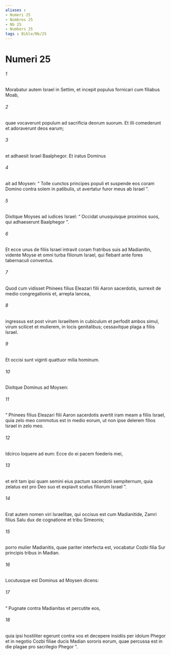 ```yaml
---
aliases : 
- Numeri 25
- Nombres 25
- Nb 25
- Numbers 25
tags : Bible/Nb/25
---
```


# Numeri 25

###### 1
Morabatur autem Israel in Settim, et incepit populus fornicari cum filiabus Moab, 
###### 2
quae vocaverunt populum ad sacrificia deorum suorum. Et illi comederunt et adoraverunt deos earum; 
###### 3
et adhaesit Israel Baalphegor. Et iratus Dominus 
###### 4
ait ad Moysen: “ Tolle cunctos principes populi et suspende eos coram Domino contra solem in patibulis, ut avertatur furor meus ab Israel ”. 
###### 5
Dixitque Moyses ad iudices Israel: “ Occidat unusquisque proximos suos, qui adhaeserunt Baalphegor ”.
###### 6
Et ecce unus de filiis Israel intravit coram fratribus suis ad Madianitin, vidente Moyse et omni turba filiorum Israel, qui flebant ante fores tabernaculi conventus. 
###### 7
Quod cum vidisset Phinees filius Eleazari filii Aaron sacerdotis, surrexit de medio congregationis et, arrepta lancea, 
###### 8
ingressus est post virum Israelitem in cubiculum et perfodit ambos simul, virum scilicet et mulierem, in locis genitalibus; cessavitque plaga a filiis Israel. 
###### 9
Et occisi sunt viginti quattuor milia hominum.
###### 10
Dixitque Dominus ad Moysen: 
###### 11
“ Phinees filius Eleazari filii Aaron sacerdotis avertit iram meam a filiis Israel, quia zelo meo commotus est in medio eorum, ut non ipse delerem filios Israel in zelo meo. 
###### 12
Idcirco loquere ad eum: Ecce do ei pacem foederis mei, 
###### 13
et erit tam ipsi quam semini eius pactum sacerdotii sempiternum, quia zelatus est pro Deo suo et expiavit scelus filiorum Israel ”.
###### 14
Erat autem nomen viri Israelitae, qui occisus est cum Madianitide, Zamri filius Salu dux de cognatione et tribu Simeonis; 
###### 15
porro mulier Madianitis, quae pariter interfecta est, vocabatur Cozbi filia Sur principis tribus in Madian.
###### 16
Locutusque est Dominus ad Moysen dicens: 
###### 17
“ Pugnate contra Madianitas et percutite eos, 
###### 18
quia ipsi hostiliter egerunt contra vos et decepere insidiis per idolum Phegor et in negotio Cozbi filiae ducis Madian sororis eorum, quae percussa est in die plagae pro sacrilegio Phegor ”.
